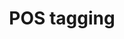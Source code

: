 ---
layout: page
title: POS tagging
description: A RNN architecture for POS tagging.
importance: 14
redirect: https://github.com/younik/pos-tagging
---